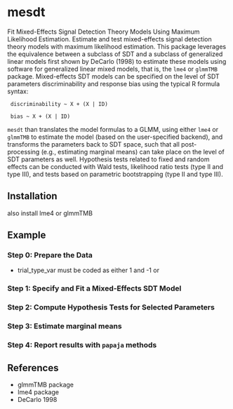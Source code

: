 # mesdt

Fit Mixed-Effects Signal Detection Theory Models Using Maximum Likelihood Estimation.
Estimate and test mixed-effects signal detection theory models with maximum likelihood estimation. This package leverages the equivalence between a subclass of SDT and a subclass of generalized linear models first shown by DeCarlo (1998) to estimate these models using software for generalized linear mixed models, that is, the `lme4` or `glmmTMB` package. 
Mixed-effects SDT models can be specified on the level of SDT parameters discriminability and response bias using the typical R formula syntax:

` discriminability ~ X + (X | ID)`

` bias ~ X + (X | ID)` 

`mesdt` than translates the model formulas to a GLMM, using either `lme4` or `glmmTMB` to estimate the model (based on the user-specified backend), and transforms the parameters back to SDT space, such that all post-processing (e.g., estimating marginal means) can take place on the level of SDT parameters as well. Hypothesis tests related to fixed and random effects can be conducted with Wald tests, likelihood ratio tests (type II and type III), and tests based on parametric bootstrapping (type II and type III). 

## Installation

also install lme4 or glmmTMB

## Example

### Step 0: Prepare the Data

+ trial_type_var must be coded as either 1 and -1 or 



### Step 1: Specify and Fit a Mixed-Effects SDT Model

### Step 2: Compute Hypothesis Tests for Selected Parameters

### Step 3: Estimate marginal means

### Step 4: Report results with `papaja` methods

## References

+ glmmTMB package
+ lme4 package
+ DeCarlo 1998
